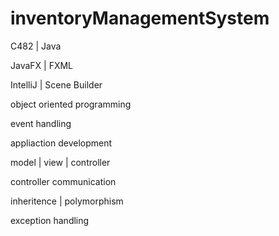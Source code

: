 # inventoryManagementSystem

C482 | Java

JavaFX | FXML 

IntelliJ | Scene Builder

object oriented programming

event handling

appliaction development

model | view | controller

controller communication

inheritence | polymorphism

exception handling


